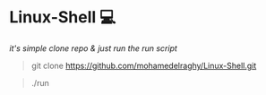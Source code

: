 # Linux-Shell 💻️

*it's simple clone repo & just run the run script*

> git clone https://github.com/mohamedelraghy/Linux-Shell.git

> ./run
